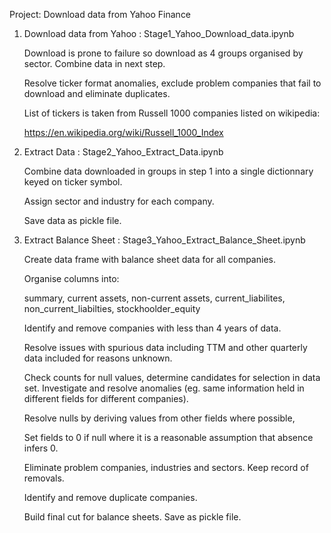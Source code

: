 Project: Download data from Yahoo Finance 

1. Download data from Yahoo : Stage1_Yahoo_Download_data.ipynb

   Download is prone to failure so download as 4 groups organised by 
   sector. Combine data in next step. 

   Resolve ticker format anomalies, exclude problem companies that fail to
   download and eliminate duplicates.

   List of tickers is taken from Russell 1000 companies listed on wikipedia:

   https://en.wikipedia.org/wiki/Russell_1000_Index

2. Extract Data : Stage2_Yahoo_Extract_Data.ipynb

   Combine data downloaded in groups in step 1 into a single dictionnary keyed
   on ticker symbol.

   Assign sector and industry for each company.

   Save data as pickle file. 

3. Extract Balance Sheet : Stage3_Yahoo_Extract_Balance_Sheet.ipynb

   Create data frame with balance sheet data for all companies.

   Organise columns into:

	summary, current assets, non-current assets, current_liabilites,
        non_current_liabilties, stockhoolder_equity

   Identify and remove companies with less than 4 years of data.

   Resolve issues with spurious data including TTM and other quarterly data
   included for reasons unknown.

   Check counts for null values, determine candidates for selection in data
   set. Investigate and resolve anomalies (eg. same information held in 
   different fields for different companies).

   Resolve nulls by deriving values  from other fields where possible,

   Set fields to 0 if null where it is a reasonable assumption that absence
   infers 0.

   Eliminate problem companies, industries and sectors. Keep record of removals.

   Identify and remove duplicate companies.

   Build final cut for balance sheets. Save as pickle file.
 


